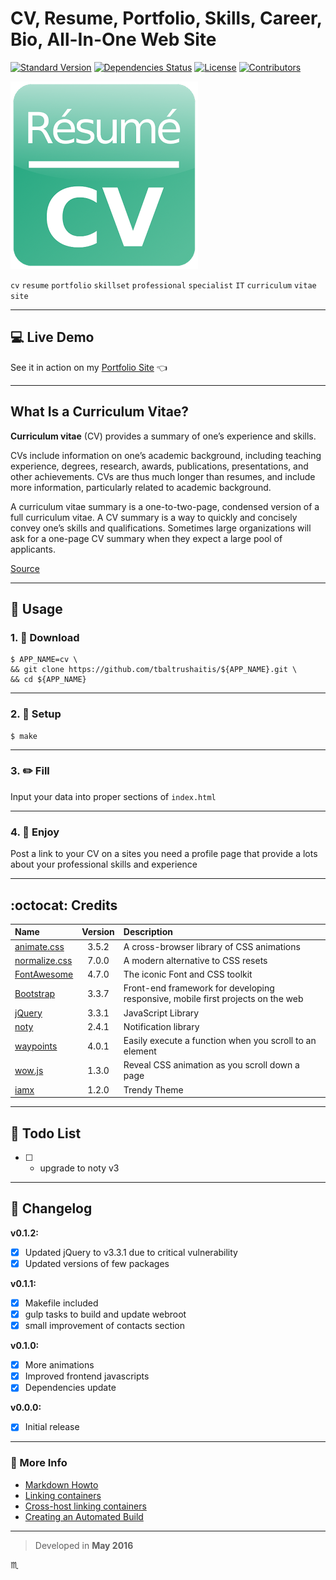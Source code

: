 # CV, Resume, Portfolio, Skills, Career, Bio, All-In-One Web Site #

[![Standard Version](https://img.shields.io/badge/release-standard%20version-brightgreen.svg?style=plastic)](https://github.com/conventional-changelog/standard-version)
[![Dependencies Status](https://david-dm.org/tbaltrushaitis/cv.svg?theme=shields.io)](https://david-dm.org/tbaltrushaitis/cv)
[![License](https://img.shields.io/badge/license-MIT-green.svg?style=flat)](https://github.com/tbaltrushaitis/cv/blob/master/LICENSE)
[![Contributors](https://img.shields.io/github/contributors/tbaltrushaitis/cv.svg)](https://github.com/tbaltrushaitis/cv/graphs/contributors)

![CV Logo](assets/img/cv-01.png)

`cv` `resume` `portfolio` `skillset` `professional` `specialist` `IT` `curriculum` `vitae` `site`

---

## :computer: Live Demo ##
See it in action on my [Portfolio Site](http://bit.ly/tomascv) :point_left:

---

## What Is a Curriculum Vitae? ##

**Curriculum vitae** (CV) provides a summary of one’s experience and skills.

CVs include information on one’s academic background, including teaching experience, degrees, research, awards, publications, presentations, and other achievements. CVs are thus much longer than resumes, and include more information, particularly related to academic background.

A curriculum vitae summary is a one-to-two-page, condensed version of a full curriculum vitae. A CV summary is a way to quickly and concisely convey one’s skills and qualifications. Sometimes large organizations will ask for a one-page CV summary when they expect a large pool of applicants.

[Source](https://www.thebalance.com/cv-vs-resume-2058495)

---

## :runner: Usage ##

### 1. :briefcase: Download ###
```shell
$ APP_NAME=cv \
&& git clone https://github.com/tbaltrushaitis/${APP_NAME}.git \
&& cd ${APP_NAME}
```

---

### 2. :wrench: Setup ###
```shell
$ make
```

---

### 3. :pencil2: Fill ###

Input your data into proper sections of `index.html`

---

### 4. :koala: Enjoy ###

Post a link to your CV on a sites you need a profile page that provide a lots about your professional skills and experience

---

## :octocat: Credits ##

 Name | Version | Description |
:-----|:-------:|:------------|
 [animate.css](http://daneden.github.io/animate.css/) | 3.5.2 | A cross-browser library of CSS animations
 [normalize.css](http://necolas.github.io/normalize.css/) | 7.0.0 | A modern alternative to CSS resets
 [FontAwesome](http://fontawesome.io/) | 4.7.0 | The iconic Font and CSS toolkit
 [Bootstrap](http://getbootstrap.com) | 3.3.7 | Front-end framework for developing responsive, mobile first projects on the web
 [jQuery](http://jquery.com/) | 3.3.1 | JavaScript Library
 [noty](http://ned.im/noty) | 2.4.1 | Notification library
 [waypoints](https://github.com/imakewebthings/waypoints) | 4.0.1 | Easily execute a function when you scroll to an element
 [wow.js](https://wowjs.uk/) | 1.3.0 | Reveal CSS animation as you scroll down a page
 [iamx](https://trendytheme.net/items/i-am-x-html-resume-template/) | 1.2.0 | Trendy Theme

---

## :pushpin: Todo List ##

- [ ] - upgrade to noty v3

---

## :memo: Changelog ##

**v0.1.2:**
- [x] Updated jQuery to v3.3.1 due to critical vulnerability
- [x] Updated versions of few packages

**v0.1.1:**
- [x] Makefile included
- [x] gulp tasks to build and update webroot
- [x] small improvement of contacts section

**v0.1.0:**
- [x] More animations
- [x] Improved frontend javascripts
- [x] Dependencies update

**v0.0.0:**
- [x] Initial release

---

### :link: More Info ###

 - [Markdown Howto](https://bitbucket.org/tutorials/markdowndemo)
 - [Linking containers](https://docs.docker.com/engine/userguide/networking/default_network/dockerlinks.md)
 - [Cross-host linking containers](https://docs.docker.com/engine/admin/ambassador_pattern_linking.md)
 - [Creating an Automated Build](https://docs.docker.com/docker-hub/builds/)

---
> Developed in **May 2016**

:scorpius:
